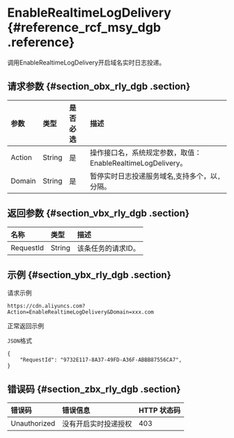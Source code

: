 # EnableRealtimeLogDelivery {#reference_rcf_msy_dgb .reference}

调用EnableRealtimeLogDelivery开启域名实时日志投递。

## 请求参数 {#section_obx_rly_dgb .section}

|参数|类型|是否必选|描述|
|:-|:-|:---|:-|
|Action|String|是|操作接口名，系统规定参数，取值：EnableRealtimeLogDelivery。|
|Domain|String|是|暂停实时日志投递服务域名,支持多个，以`,`分隔。|

## 返回参数 {#section_vbx_rly_dgb .section}

|名称|类型|描述|
|:-|:-|:-|
|RequestId|String|该条任务的请求ID。|

## 示例 {#section_ybx_rly_dgb .section}

请求示例

``` {#codeblock_6d9_ohh_xku}
https://cdn.aliyuncs.com?Action=EnableRealtimeLogDelivery&Domain=xxx.com
```

正常返回示例

`JSON`格式

``` {#codeblock_d9h_vrk_4gm}
{
    "RequestId": "9732E117-8A37-49FD-A36F-ABBB87556CA7",
}
```

## 错误码 {#section_zbx_rly_dgb .section}

|错误码|错误信息|HTTP 状态码|
|:--|:---|:-------|
|Unauthorized|没有开启实时投递授权|403|


